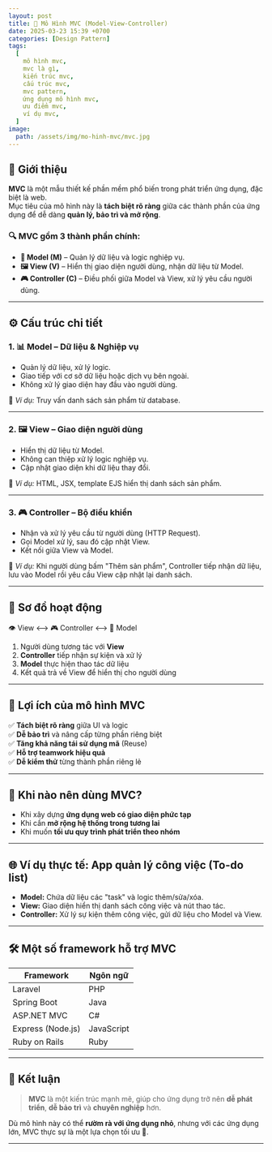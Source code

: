 ```yaml
---
layout: post
title: 📐 Mô Hình MVC (Model-View-Controller)
date: 2025-03-23 15:39 +0700
categories: [Design Pattern]
tags:
  [
    mô hình mvc,
    mvc là gì,
    kiến trúc mvc,
    cấu trúc mvc,
    mvc pattern,
    ứng dụng mô hình mvc,
    ưu điểm mvc,
    ví dụ mvc,
  ]
image:
  path: /assets/img/mo-hinh-mvc/mvc.jpg
---
```


## 📝 Giới thiệu

**MVC** là một mẫu thiết kế phần mềm phổ biến trong phát triển ứng dụng, đặc biệt là web.  
Mục tiêu của mô hình này là **tách biệt rõ ràng** giữa các thành phần của ứng dụng để dễ dàng **quản lý, bảo trì và mở rộng**.

### 🔍 MVC gồm 3 thành phần chính:

- **🧮 Model (M)** – Quản lý dữ liệu và logic nghiệp vụ.
- **🖼️ View (V)** – Hiển thị giao diện người dùng, nhận dữ liệu từ Model.
- **🎮 Controller (C)** – Điều phối giữa Model và View, xử lý yêu cầu người dùng.

---

## ⚙️ Cấu trúc chi tiết

### 1. 📊 Model – Dữ liệu & Nghiệp vụ

- Quản lý dữ liệu, xử lý logic.
- Giao tiếp với cơ sở dữ liệu hoặc dịch vụ bên ngoài.
- Không xử lý giao diện hay đầu vào người dùng.

📌 _Ví dụ:_ Truy vấn danh sách sản phẩm từ database.

---

### 2. 🖼️ View – Giao diện người dùng

- Hiển thị dữ liệu từ Model.
- Không can thiệp xử lý logic nghiệp vụ.
- Cập nhật giao diện khi dữ liệu thay đổi.

📌 _Ví dụ:_ HTML, JSX, template EJS hiển thị danh sách sản phẩm.

---

### 3. 🎮 Controller – Bộ điều khiển

- Nhận và xử lý yêu cầu từ người dùng (HTTP Request).
- Gọi Model xử lý, sau đó cập nhật View.
- Kết nối giữa View và Model.

📌 _Ví dụ:_ Khi người dùng bấm "Thêm sản phẩm", Controller tiếp nhận dữ liệu, lưu vào Model rồi yêu cầu View cập nhật lại danh sách.

---

## 🔄 Sơ đồ hoạt động

👁️ View ⟷ 🎮 Controller ⟷ 🧮 Model

1. Người dùng tương tác với **View**
2. **Controller** tiếp nhận sự kiện và xử lý
3. **Model** thực hiện thao tác dữ liệu
4. Kết quả trả về View để hiển thị cho người dùng

---

## 🚀 Lợi ích của mô hình MVC

✅ **Tách biệt rõ ràng** giữa UI và logic  
✅ **Dễ bảo trì** và nâng cấp từng phần riêng biệt  
✅ **Tăng khả năng tái sử dụng mã** (Reuse)  
✅ **Hỗ trợ teamwork hiệu quả**  
✅ **Dễ kiểm thử** từng thành phần riêng lẻ

---

## 🤔 Khi nào nên dùng MVC?

- Khi xây dựng **ứng dụng web có giao diện phức tạp**
- Khi cần **mở rộng hệ thống trong tương lai**
- Khi muốn **tối ưu quy trình phát triển theo nhóm**

---

## 🌐 Ví dụ thực tế: App quản lý công việc (To-do list)

- **Model:** Chứa dữ liệu các "task" và logic thêm/sửa/xóa.
- **View:** Giao diện hiển thị danh sách công việc và nút thao tác.
- **Controller:** Xử lý sự kiện thêm công việc, gửi dữ liệu cho Model và View.

---

## 🛠️ Một số framework hỗ trợ MVC

| Framework         | Ngôn ngữ   |
| ----------------- | ---------- |
| Laravel           | PHP        |
| Spring Boot       | Java       |
| ASP.NET MVC       | C#         |
| Express (Node.js) | JavaScript |
| Ruby on Rails     | Ruby       |

---

## 🏁 Kết luận

> **MVC** là một kiến trúc mạnh mẽ, giúp cho ứng dụng trở nên **dễ phát triển**, **dễ bảo trì** và **chuyên nghiệp** hơn.

Dù mô hình này có thể **rườm rà với ứng dụng nhỏ**, nhưng với các ứng dụng lớn, MVC thực sự là một lựa chọn tối ưu 💪.

---
